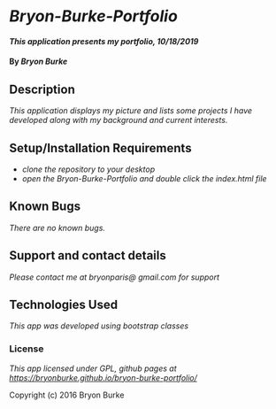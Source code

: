# _Bryon-Burke-Portfolio_

#### _This application presents my portfolio, 10/18/2019_

#### By _**Bryon Burke**_

## Description

_This application displays my picture and lists some projects I have developed along with my background and current interests._

## Setup/Installation Requirements

* _clone the repository to your desktop_
* _open the Bryon-Burke-Portfolio and double click the index.html file_


## Known Bugs

_There are no known bugs._

## Support and contact details

_Please contact me at bryonparis@ gmail.com for support_

## Technologies Used

_This app was developed using bootstrap classes_

### License

*This app licensed under GPL, github pages at https://bryonburke.github.io/bryon-burke-portfolio/*

Copyright (c) 2016 Bryon Burke

